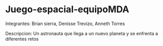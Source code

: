 # Juego-espacial-equipoMDA
<p>
  Integrantes: Brian sierra, Denisse Trevizo, Anneth Torres
</p>

<p>
  Descripcion: Un astronauta que llega a un nuevo planeta y se enfrenta a diferentes retos
</p>
